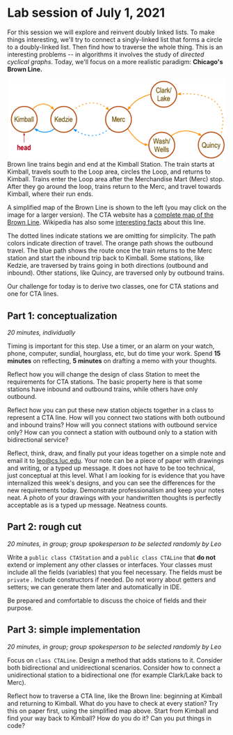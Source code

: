 # Lab session of July 1, 2021

For this session we will explore and reinvent doubly linked lists. To make
things interesting, we'll try to connect a singly-linked list that forms a
circle to a doubly-linked list. Then find how to traverse the whole thing. This
is an interesting problems -- in algorithms it involves the study of
_directed cyclical graphs_. Today, we'll focus on a more realistic paradigm:
**Chicago's Brown Line.**

<img src="BrownLine.png" alt="drawing" width="500" align="right" />


Brown line trains begin and end at the Kimball Station. The train starts at
Kimball, travels south to the Loop area, circles the Loop, and returns to
Kimball. Trains enter the Loop area after the Merchandise Mart (Merc) stop.
After they go around the loop, trains return to the Merc, and travel towards
Kimball, where their run ends.



A simplified map of the Brown Line is shown to the left (you may click on the 
image for a larger version). The CTA website has a 
[complete map of the Brown Line](https://www.transitchicago.com/brownline/#map).
Wikipedia has also some [interesting facts](https://en.wikipedia.org/wiki/Brown_Line_(CTA)) 
about this line.

The dotted lines 
indicate stations we are omitting for simplicity. The path colors indicate 
direction of travel. The orange path shows the outbound travel. The blue 
path shows the route once the train returns to the Merc station and start 
the inbound trip back to Kimball. Some stations, like Kedzie, are traversed by 
trains 
going in both directions (outbound and inbound). Other stations, like Quincy,
are traversed only by outbound trains. <br/>

Our challenge for today is to derive two classes, one for CTA stations and one
for CTA lines.

## Part 1: conceptualization

_20 minutes, individually_

Timing is important for this step. Use a timer, or an alarm on your watch,
phone, computer, sundial, hourglass, etc, but do time your work. Spend **15
minutes** on reflecting, **5 minutes** on drafting a memo with your thoughts.

Reflect how you will change the design of class Station to meet the requirements
for CTA stations. The basic property here is that some stations have inbound and
outbound trains, while others have only outbound.

Reflect how you can put these new station objects together in a class to
represent a CTA line. How will you connect two stations with both outbound and
inbound trains? How will you connect stations with outbound service only? How
can you connect a station with outbound only to a station with bidirectional
service?

Reflect, think, draw, and finally put your ideas together on a simple note and
email it to leo@cs.luc.edu. Your note can be a piece of paper with drawings and
writing, or a typed up message. It does not have to be too technical, just
conceptual at this level. What I am looking for is evidence that you have
internalized this week's designs, and you can see the differences for the new
requirements today. Demonstrate professionalism and keep your notes neat. A
photo of your drawings with your handwritten thoughts is perfectly acceptable as
is a typed up message. Neatness counts.

## Part 2: rough cut

_20 minutes, in group; group spokesperson to be selected randomly by Leo_

Write a `public class CTAStation` and a `public class CTALine` that **do not**
extend or implement any other classes or interfaces. Your classes must include
all the fields (variables) that you feel necessary. The fields must be `private`
. Include constructors if needed. Do not worry about getters and setters; we can
generate them later and automatically in IDE.

Be prepared and comfortable to discuss the choice of fields and their purpose.

## Part 3: simple implementation

_20 minutes, in group; group spokesperson to be selected randomly by Leo_

Focus on `class CTALine`. Design a method that adds stations to it. Consider
both bidirectional and unidirectional scenarios. Consider how to connect a
unidirectional station to a bidirectional one (for example Clark/Lake back to
Merc).

Reflect how to traverse a CTA line, like the Brown line: beginning at Kimball
and returning to Kimball. What do you have to check at every station? Try 
this on paper first, using the simplified map above. Start from Kimball and 
find your way back to Kimball? How do you do it? Can you put things in code?


